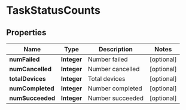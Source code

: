
# TaskStatusCounts

## Properties
Name | Type | Description | Notes
------------ | ------------- | ------------- | -------------
**numFailed** | **Integer** | Number failed |  [optional]
**numCancelled** | **Integer** | Number cancelled |  [optional]
**totalDevices** | **Integer** | Total devices |  [optional]
**numCompleted** | **Integer** | Number completed |  [optional]
**numSucceeded** | **Integer** | Number succeeded |  [optional]



